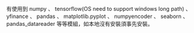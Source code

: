 有使用到 numpy 、 tensorflow(OS need to support windows long path) 、 yfinance 、 pandas 、 matplotlib.pyplot 、 numpyencoder 、 seaborn 、 pandas_datareader  等等模組，如本地沒有安裝須事先安裝。

